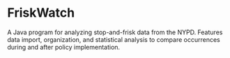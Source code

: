 # FriskWatch
A Java program for analyzing stop-and-frisk data from the NYPD. Features data import, organization, and statistical analysis to compare occurrences during and after policy implementation.

